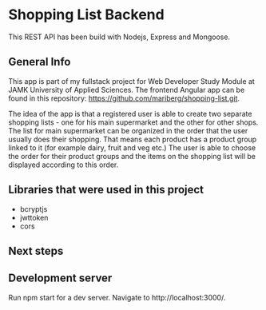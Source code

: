 # Shopping List Backend

This REST API has been build with Nodejs, Express and Mongoose.

## General Info

This app is part of my fullstack project for Web Developer Study Module at JAMK University of Applied Sciences. The frontend Angular app can be found in this repository: https://github.com/mariberg/shopping-list.git.

The idea of the app is that a registered user is able to create two separate shopping lists - one for his main supermarket and the other for other shops. The list for main supermarket can be organized in the order that the user usually does their shopping. That means each product has a product group linked to it (for example dairy, fruit and veg etc.) The user is able to choose the order for their product groups and the items on the shopping list will be displayed according to this order.

## Libraries that were used in this project

- bcryptjs
- jwttoken
- cors

## Next steps

## Development server

Run npm start for a dev server. Navigate to http://localhost:3000/.
